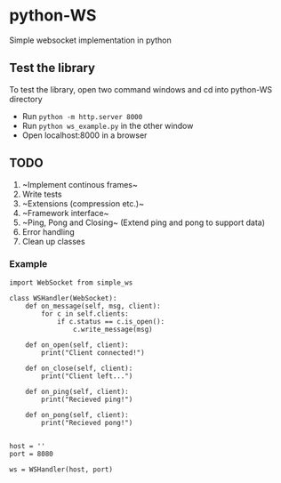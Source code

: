 # python-WS
Simple websocket implementation in python

## Test the library
To test the library, open two command windows and cd into python-WS directory
- Run ```python -m http.server 8000```
- Run ```python ws_example.py``` in the other window
- Open localhost:8000 in a browser

## TODO
1. ~Implement continous frames~
2. Write tests
3. ~Extensions (compression etc.)~
4. ~Framework interface~
5. ~Ping, Pong and Closing~ (Extend ping and pong to support data)
6. Error handling
7. Clean up classes

### Example

```
import WebSocket from simple_ws

class WSHandler(WebSocket):
    def on_message(self, msg, client):
        for c in self.clients:
            if c.status == c.is_open():
                c.write_message(msg)

    def on_open(self, client):
        print("Client connected!")

    def on_close(self, client):
        print("Client left...")
        
    def on_ping(self, client):
        print("Recieved ping!")
    
    def on_pong(self, client):
        print("Recieved pong!")


host = ''
port = 8080

ws = WSHandler(host, port)

```
